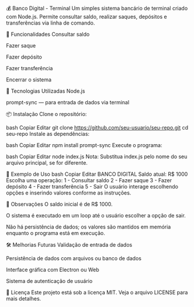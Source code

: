 💰 Banco Digital - Terminal
Um simples sistema bancário de terminal criado com Node.js. Permite consultar saldo, realizar saques, depósitos e transferências via linha de comando.

🧾 Funcionalidades
Consultar saldo

Fazer saque

Fazer depósito

Fazer transferência

Encerrar o sistema

🚀 Tecnologias Utilizadas
Node.js

prompt-sync — para entrada de dados via terminal

📦 Instalação
Clone o repositório:

bash
Copiar
Editar
git clone https://github.com/seu-usuario/seu-repo.git
cd seu-repo
Instale as dependências:

bash
Copiar
Editar
npm install prompt-sync
Execute o programa:

bash
Copiar
Editar
node index.js
Nota: Substitua index.js pelo nome do seu arquivo principal, se for diferente.

📝 Exemplo de Uso
bash
Copiar
Editar
BANCO DIGITAL
Saldo atual: R$ 1000
Escolha uma operação:
1 - Consultar saldo
2 - Fazer saque
3 - Fazer depósito
4 - Fazer transferência
5 - Sair
O usuário interage escolhendo opções e inserindo valores conforme as instruções.

📌 Observações
O saldo inicial é de R$ 1000.

O sistema é executado em um loop até o usuário escolher a opção de sair.

Não há persistência de dados; os valores são mantidos em memória enquanto o programa está em execução.

🛠️ Melhorias Futuras
Validação de entrada de dados

Persistência de dados com arquivos ou banco de dados

Interface gráfica com Electron ou Web

Sistema de autenticação de usuário

📄 Licença
Este projeto está sob a licença MIT. Veja o arquivo LICENSE para mais detalhes.
